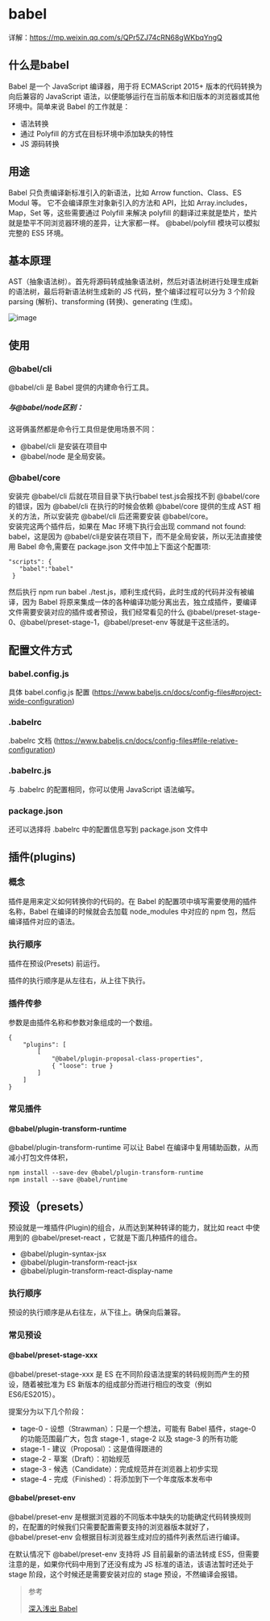 # babel
详解：https://mp.weixin.qq.com/s/QPr5ZJ74cRN68gWKbqYngQ
## 什么是babel
 Babel 是一个 JavaScript 编译器，用于将 ECMAScript 2015+ 版本的代码转换为向后兼容的 JavaScript 语法，以便能够运行在当前版本和旧版本的浏览器或其他环境中。简单来说 Babel 的工作就是：
- 语法转换
- 通过 Polyfill 的方式在目标环境中添加缺失的特性
- JS 源码转换

## 用途
Babel 只负责编译新标准引入的新语法，比如 Arrow function、Class、ES Modul 等。 
它不会编译原生对象新引入的方法和 API，比如 Array.includes，Map，Set 等，这些需要通过 Polyfill 来解决
polyfill 的翻译过来就是垫片，垫片就是垫平不同浏览器环境的差异，让大家都一样。 
@babel/polyfill 模块可以模拟完整的 ES5 环境。

## 基本原理
AST（抽象语法树）。首先将源码转成抽象语法树，然后对语法树进行处理生成新的语法树，最后将新语法树生成新的 JS 代码，整个编译过程可以分为 3 个阶段 parsing (解析)、transforming (转换)、generating (生成)。

![image](https://mmbiz.qpic.cn/mmbiz_jpg/vzEib9IRhZD7bA5ec4JI6jRl7YJ3HovF255kwZveibNZVbHj64ibUdOfPkFDjDUiaOrhEzpOOjFWqJ30pDLU1UjJYw/640?wx_fmt=jpeg&tp=webp&wxfrom=5&wx_lazy=1&wx_co=1)



## 使用
### @babel/cli  
@babel/cli 是 Babel 提供的内建命令行工具。  
##### 与@babel/node区别：  
这哥俩虽然都是命令行工具但是使用场景不同：
- @babel/cli 是安装在项目中
- @babel/node 是全局安装。

### @babel/core
安装完 @babel/cli 后就在项目目录下执行babel test.js会报找不到 @babel/core 的错误，因为 @babel/cli 在执行的时候会依赖 @babel/core 提供的生成 AST 相关的方法，所以安装完 @babel/cli 后还需要安装 @babel/core。  
安装完这两个插件后，如果在 Mac 环境下执行会出现 command not found: babel，这是因为 @babel/cli是安装在项目下，而不是全局安装，所以无法直接使用 Babel 命令,需要在 package.json 文件中加上下面这个配置项:
```
"scripts": {
   "babel":"babel"
 }
```
然后执行 npm run babel ./test.js，顺利生成代码，此时生成的代码并没有被编译，因为 Babel 将原来集成一体的各种编译功能分离出去，独立成插件，要编译文件需要安装对应的插件或者预设，我们经常看见的什么 @babel/preset-stage-0、@babel/preset-stage-1，@babel/preset-env 等就是干这些活的。
## 配置文件方式
### babel.config.js
具体 babel.config.js 配置 (https://www.babeljs.cn/docs/config-files#project-wide-configuration)
### .babelrc
.babelrc 文档 (https://www.babeljs.cn/docs/config-files#file-relative-configuration)
### .babelrc.js
与 .babelrc 的配置相同，你可以使用 JavaScript 语法编写。
### package.json
还可以选择将 .babelrc 中的配置信息写到 package.json 文件中

## 插件(plugins)
### 概念
插件是用来定义如何转换你的代码的。在 Babel 的配置项中填写需要使用的插件名称，Babel 在编译的时候就会去加载 node_modules 中对应的 npm 包，然后编译插件对应的语法。
### 执行顺序
插件在预设(Presets) 前运行。

插件的执行顺序是从左往右，从上往下执行。

### 插件传参
参数是由插件名称和参数对象组成的一个数组。
```
{
    "plugins": [
        [
            "@babel/plugin-proposal-class-properties",
            { "loose": true }
        ]
    ]
}
```
### 常见插件
#### @babel/plugin-transform-runtime
@babel/plugin-transform-runtime 可以让 Babel 在编译中复用辅助函数，从而减小打包文件体积，
```
npm install --save-dev @babel/plugin-transform-runtime
npm install --save @babel/runtime
```



## 预设（presets）
预设就是一堆插件(Plugin)的组合，从而达到某种转译的能力，就比如 react 中使用到的 @babel/preset-react ，它就是下面几种插件的组合。
- @babel/plugin-syntax-jsx
- @babel/plugin-transform-react-jsx
- @babel/plugin-transform-react-display-name

### 执行顺序
预设的执行顺序是从右往左，从下往上。确保向后兼容。

### 常见预设
#### @babel/preset-stage-xxx
@babel/preset-stage-xxx 是 ES 在不同阶段语法提案的转码规则而产生的预设，随着被批准为 ES 新版本的组成部分而进行相应的改变（例如 ES6/ES2015）。

提案分为以下几个阶段：
- tage-0 - 设想（Strawman）：只是一个想法，可能有 Babel 插件，stage-0 的功能范围最广大，包含 stage-1 , stage-2 以及 stage-3 的所有功能
- stage-1 - 建议（Proposal）：这是值得跟进的
- stage-2 - 草案（Draft）：初始规范
- stage-3 - 候选（Candidate）：完成规范并在浏览器上初步实现
- stage-4 - 完成（Finished）：将添加到下一个年度版本发布中

#### @babel/preset-env
 @babel/preset-env 是根据浏览器的不同版本中缺失的功能确定代码转换规则的，在配置的时候我们只需要配置需要支持的浏览器版本就好了，@babel/preset-env 会根据目标浏览器生成对应的插件列表然后进行编译。  

 在默认情况下 @babel/preset-env 支持将 JS 目前最新的语法转成 ES5，但需要注意的是，如果你代码中用到了还没有成为 JS 标准的语法，该语法暂时还处于 stage 阶段，这个时候还是需要安装对应的 stage 预设，不然编译会报错。



>  参考
>
> [深入浅出 Babel](https://juejin.im/post/5d94bfbf5188256db95589be)